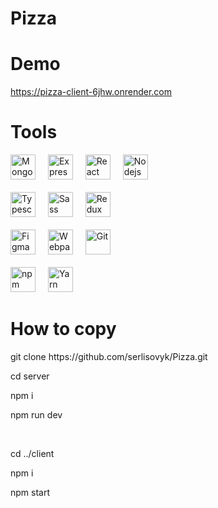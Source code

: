 # Pizza

# Demo

https://pizza-client-6jhw.onrender.com

# Tools

<p align="left">

  <img src="https://raw.githubusercontent.com/danielcranney/readme-generator/main/public/icons/skills/mongodb-colored.svg" width="40" height="40" alt="Mongodb" />
  
  <img width="12" />
  
  <img src="https://raw.githubusercontent.com/danielcranney/readme-generator/main/public/icons/skills/express-colored.svg" width="40" height="40" alt="Express" />
  
  <img width="12" />
  
  <img src="https://raw.githubusercontent.com/danielcranney/readme-generator/main/public/icons/skills/react-colored.svg" width="40" height="40" alt="React" />

  <img width="12" />

  <img src="https://raw.githubusercontent.com/danielcranney/readme-generator/main/public/icons/skills/nodejs-colored.svg" width="40" height="40" alt="Nodejs" />
  
  <br>
  <br>

  <img src="https://raw.githubusercontent.com/danielcranney/readme-generator/main/public/icons/skills/typescript-colored.svg" width="40" height="40" alt="Typescript" />

   <img width="12" />

  <img src="https://raw.githubusercontent.com/danielcranney/readme-generator/main/public/icons/skills/sass-colored.svg" width="40" height="40" alt="Sass" />

  <img width="12" />

  <img src="https://raw.githubusercontent.com/danielcranney/readme-generator/main/public/icons/skills/redux-colored.svg" width="40" height="40" alt="Redux" />

  <br>
  <br>

  <img src="https://raw.githubusercontent.com/danielcranney/readme-generator/main/public/icons/skills/figma-colored.svg" width="40" height="40" alt="Figma" />

   <img width="12" />

  <img src="https://raw.githubusercontent.com/danielcranney/readme-generator/main/public/icons/skills/webpack-colored.svg" width="40" height="40" alt="Webpack" />

  <img width="12" />

  <img src="https://raw.githubusercontent.com/danielcranney/readme-generator/main/public/icons/skills/git-colored.svg" width="40" height="40" alt="Git" />

  <br>
  <br>

  <img src="https://www.cdnlogo.com/logos/n/39/npm-square-red.svg" width="40" height="40" alt="npm" />

  <img width="12" />

  <img src="https://static-00.iconduck.com/assets.00/yarn-original-icon-256x256-gh6uo2q2.png" width="40" height="40" alt="Yarn" />
</p>

# How to copy

<p align="left">git clone https://github.com/serlisovyk/Pizza.git</p>
<p align="left">cd server</p>
<p align="left">npm i</p>
<p align="left">npm run dev</p>

<br>

<p align="left">cd ../client</p>
<p align="left">npm i</p>
<p align="left">npm start</p>
